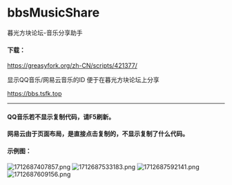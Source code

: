 # bbsMusicShare
暮光方块论坛-音乐分享助手

#### 下载：
https://greasyfork.org/zh-CN/scripts/421377/

显示QQ音乐/网易云音乐的ID 便于在暮光方块论坛上分享

https://bbs.tsfk.top


----------------------------------------------------

#### QQ音乐若不显示复制代码，请F5刷新。

#### 网易云由于页面布局，是直接点击复制的，不显示复制了什么代码。

#### 示例图：

![1712687407857.png](https://img.tsfk.top/2024/04/10/b65ed80a33934.png "1712687407857.png") ![1712687533183.png](https://img.tsfk.top/2024/04/10/6443f20b98bd8.png "1712687533183.png") ![1712687592141.png](https://img.tsfk.top/2024/04/10/edfc3c167873d.png "1712687592141.png") ![1712687609156.png](https://img.tsfk.top/2024/04/10/eeaa003a272d8.png "1712687609156.png")
